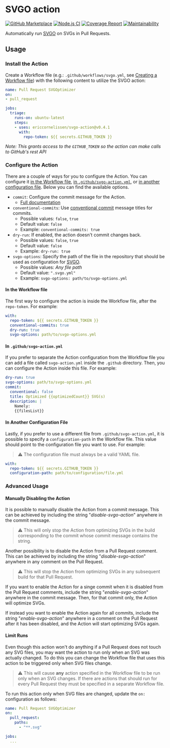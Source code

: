 # SVGO action

[![GitHub Marketplace][marketplace-image]][marketplace-url]
[![Node.js CI][ci-image]][ci-url]
[![Coverage Report][coverage-image]][coverage-url]
[![Maintainability][maintainability-image]][maintainability-url]

Automatically run [SVGO] on SVGs in Pull Requests.

## Usage

### Install the Action

Create a Workflow file (e.g.: `.github/workflows/svgo.yml`, see [Creating a
Workflow file]) with the following content to utilize the SVGO action:

```yaml
name: Pull Request SVGOptimizer
on:
- pull_request

jobs:
  triage:
    runs-on: ubuntu-latest
    steps:
    - uses: ericcornelissen/svgo-action@v0.4.1
      with:
        repo-token: ${{ secrets.GITHUB_TOKEN }}
```

_Note: This grants access to the `GITHUB_TOKEN` so the action can make calls to
GitHub's rest API_

### Configure the Action

There are a couple of ways for you to configure the Action. You can configure it
[in the Workflow file], [in `.github/svgo-action.yml`], or [in another
configuration file]. Below you can find the available options.

- `commit`: Configure the commit message for the Action.
  - [Full documentation](docs/configuring-the-commit.md)
- `conventional-commits`: Use [conventional commit] message titles for commits.
  - Possible values: `false`, `true`
  - Default value: `false`
  - Example: `conventional-commits: true`
- `dry-run`: If enabled, the action doesn't commit changes back.
  - Possible values: `false`, `true`
  - Default value: `false`
  - Example: `dry-run: true`
- `svgo-options`: Specify the path of the file in the repository that should be
  used as configuration for [SVGO].
  - Possible values: _Any file path_
  - Default value: `".svgo.yml"`
  - Example: `svgo-options: path/to/svgo-options.yml`

#### In the Workflow file

The first way to configure the action is inside the Workflow file, after the
`repo-token`. For example:

```yaml
with:
  repo-token: ${{ secrets.GITHUB_TOKEN }}
  conventional-commits: true
  dry-run: true
  svgo-options: path/to/svgo-options.yml
```

#### In `.github/svgo-action.yml`

If you prefer to separate the Action configuration from the Workflow file you
can add a file called `svgo-action.yml` inside the `.github` directory. Then,
you can configure the Action inside this file. For example:

```yaml
dry-run: true
svgo-options: path/to/svgo-options.yml
commit:
  conventional: false
  title: Optimized {{optimizedCount}} SVG(s)
  description: |
    Namely:
    {{filesList}}
```

#### In Another Configuration File

Lastly, if you prefer to use a different file from `.github/svgo-action.yml`,
it is possible to specify a `configuration-path` in the Workflow file. This
value should point to the configuration file you want to use. For example:

> :warning: The configuration file must always be a valid YAML file.

```yaml
with:
  repo-token: ${{ secrets.GITHUB_TOKEN }}
  configuration-path: path/to/configuration/file.yml
```

### Advanced Usage

#### Manually Disabling the Action

It is possible to manually disable the Action from a commit message. This can be
achieved by including the string "_disable-svgo-action_" anywhere in the commit
message.

> :warning: This will only stop the Action from optimizing SVGs in the build
> corresponding to the commit whose commit message contains the string.

Another possibility is to disable the Action from a Pull Request comment. This
can be achieved by including the string "_disable-svgo-action_" anywhere in any
comment on the Pull Request.

> :warning: This will stop the Action from optimizing SVGs in any subsequent
> build for that Pull Request.

If you want to enable the Action for a singe commit when it is disabled from the
Pull Request comments, include the string "_enable-svgo-action_" anywhere in the
commit message. Then, for that commit only, the Action will optimize SVGs.

If instead you want to enable the Action again for all commits, include the
string "_enable-svgo-action_" anywhere in a comment on the Pull Request after it
has been disabled, and the Action will start optimizing SVGs again.

#### Limit Runs

Even though this action won't do anything if a Pull Request does not touch any
SVG files, you may want the action to run only when an SVG was actually changed.
To do this you can change the Workflow file that uses this action to be
triggered only when SVG files change.

> :warning: This will cause **any** action specified in the Workflow file to be
> run only when an SVG changes. If there are actions that should run for every
> Pull Request they must be specified in a separate Workflow file.

To run this action only when SVG files are changed, update the `on:`
configuration as follows:

```yaml
name: Pull Request SVGOptimizer
on:
  pull_request:
    paths:
      - "**.svg"

jobs:
  ...
```

[marketplace-url]: https://github.com/marketplace/actions/svgo-action?version=v0.4.1
[marketplace-image]: https://img.shields.io/badge/Marketplace-v0.4.1-undefined.svg?logo=github&logoColor=white&style=flat
[ci-url]: https://github.com/ericcornelissen/svgo-action/actions?query=workflow%3A%22Node.js+CI%22+branch%3Adevelop
[ci-image]: https://github.com/ericcornelissen/svgo-action/workflows/Node.js%20CI/badge.svg
[coverage-url]: https://codecov.io/gh/ericcornelissen/svgo-action
[coverage-image]: https://codecov.io/gh/ericcornelissen/svgo-action/branch/develop/graph/badge.svg
[maintainability-url]: https://codeclimate.com/github/ericcornelissen/svgo-action/maintainability
[maintainability-image]: https://api.codeclimate.com/v1/badges/4b1085a28f00ec5f9225/maintainability
[SVGO]: https://github.com/svg/svgo
[Creating a Workflow file]: https://help.github.com/en/articles/configuring-a-workflow#creating-a-workflow-file
[in the Workflow file]: #in-the-workflow-file
[in `.github/svgo-action.yml`]: #in-githubsvgo-actionyml
[in another configuration file]: #in-another-configuration-file
[conventional commit]: https://www.conventionalcommits.org/en/v1.0.0/
